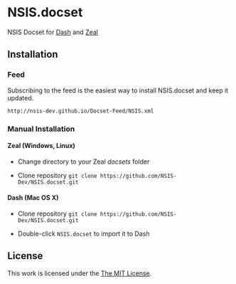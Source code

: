 # NSIS.docset

NSIS Docset for [Dash](http://kapeli.com/dash) and [Zeal](http://zealdocs.org/)

## Installation

### Feed ###

Subscribing to the feed is the easiest way to install NSIS.docset and keep it updated.

    http://nsis-dev.github.io/Docset-Feed/NSIS.xml

### Manual Installation

#### Zeal (Windows, Linux)

- Change directory to your Zeal *docsets* folder

- Clone repository `git clone https://github.com/NSIS-Dev/NSIS.docset.git`

#### Dash (Mac OS X)

- Clone repository `git clone https://github.com/NSIS-Dev/NSIS.docset.git`

- Double-click `NSIS.docset` to import it to Dash

## License

This work is licensed under the [The MIT License](LICENSE).
